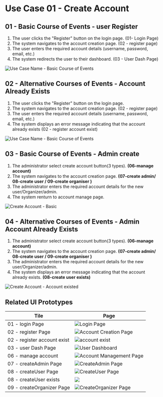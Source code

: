 # Use Case 01 - Create Account

## 01 - Basic Course of Events - user Register
1. The user clicks the "Register" button on the login page. (01- Login Page)
2. The system navigates to the account creation page. (02 - register page)
3. The user enters the required account details (username, password, email, etc.) 
4. The system redirects the user to their dashboard. (03 - User Dash Page)


![Use Case Name - Basic Course of Events](/03-design/usecases/images/01-register-basic.png)

## 02 - Alternative Courses of Events - Account Already Exists
1. The user clicks the "Register" button on the login page. 
2. The system navigates to the account creation page. (02 - register page)
3. The user enters the required account details (username, password, email, etc.) 
4. The system displays an error message indicating that the account already exists (02 - register account exist)



![Use Case Name - Basic Course of Events](/03-design/usecases/images/01-alternate-register-account-existed.png)

## 03 - Basic Course of Events - Admin create
1. The administrator select create account button(3 types). **(06-manage account)**
2. The system navigates to the account creation page.  **(07-create admin/ 08-create user / 09-create organiser )**
3. The administrator enters the required account details for the new user/Organizer/admin. 
4. The system renturn to account manage page.

![Create Account - Basic](/03-design/usecases/images/01-create-accout-basic.png)
## 04 - Alternative Courses of Events - Admin Account Already Exists

1. The administrator select create account button(3 types). **(06-manage account)**
2. The system navigates to the account creation page. **(07-create admin/ 08-create user / 09-create organiser )**
3. The administrator enters the required account details for the new user/Organizer/admin. 
4. The system displays an error message indicating that the account already exists. **(08-create user exists)**

![Create Account - Account existed](/03-design/usecases/images/01-alternate-create-account-existed.png)
## Related UI Prototypes
| Tile                        | Page                                                                     |
|-----------------------------|--------------------------------------------------------------------------|
| 01 - login Page             | ![Login Page](/01-requirements/ui/01-login-page.png)                     |
| 02 - register Page          | ![Account Creation Page](/01-requirements/ui/02-register-page.png)       |
| 02 - register account exist | ![account exist](/01-requirements/ui/02-register-page-account-exist.png) |
| 03 - user Dash Page         | ![User Dashboard](/01-requirements/ui/03-user-dash-page.png)             |
| 06 - manage account         | ![Account Management Page](/01-requirements/ui/06-manage-account.png)    | 
| 07 - createAdmin Page       | ![CreateAdmin Page](/01-requirements/ui/07-create-admin.png)             | 
| 08 - createUser Page        | ![CreateUser Page](/01-requirements/ui/08-create-user.png)               |
| 08 - createUser exists      | ![](/01-requirements/ui/08-create-user-exists.png)                       |
| 09 - createOrganizer Page   | ![CreateOrganizer Page](/01-requirements/ui/09-create-organiser.png)     |
